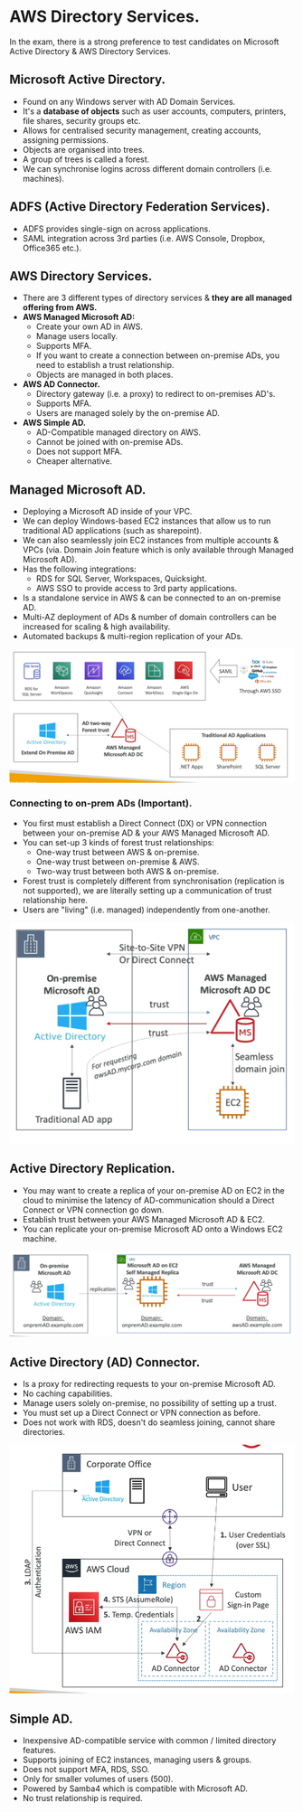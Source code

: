 # **AWS Directory Services.**

In the exam, there is a strong preference to test candidates on Microsoft Active Directory & AWS Directory Services.

## **Microsoft Active Directory.**

* Found on any Windows server with AD Domain Services.
* It's a **database of objects** such as user accounts, computers, printers, file shares, security groups etc.
* Allows for centralised security management, creating accounts, assigning permissions.
* Objects are organised into trees.
* A group of trees is called a forest.
* We can synchronise logins across different domain controllers (i.e. machines).

## **ADFS (Active Directory Federation Services).**

* ADFS provides single-sign on across applications.
* SAML integration across 3rd parties (i.e. AWS Console, Dropbox, Office365 etc.).

## **AWS Directory Services.**

* There are 3 different types of directory services & **they are all managed offering from AWS.**
* **AWS Managed Microsoft AD:**
    * Create your own AD in AWS. 
    * Manage users locally.
    * Supports MFA.
    * If you want to create a connection between on-premise ADs, you need to establish a trust relationship.
    * Objects are managed in both places.
* **AWS AD Connector.**
    * Directory gateway (i.e. a proxy) to redirect to on-premises AD's.
    * Supports MFA.
    * Users are managed solely by the on-premise AD.
* **AWS Simple AD.**
    * AD-Compatible managed directory on AWS.
    * Cannot be joined with on-premise ADs.
    * Does not support MFA.
    * Cheaper alternative.

## **Managed Microsoft AD.**

* Deploying a Microsoft AD inside of your VPC.
* We can deploy Windows-based EC2 instances that allow us to run traditional AD applications (such as sharepoint).
* We can also seamlessly join EC2 instances from multiple accounts & VPCs (via. Domain Join feature which is only available through Managed Microsoft AD).
* Has the following integrations:
    * RDS for SQL Server, Workspaces, Quicksight.
    * AWS SSO to provide access to 3rd party applications.
* Is a standalone service in AWS & can be connected to an on-premise AD.
* Multi-AZ deployment of ADs & number of domain controllers can be increased for scaling & high availability.
* Automated backups & multi-region replication of your ADs.

<img src='./images/ManagedMicrosoftAD.png'>

### **Connecting to on-prem ADs (Important).**

* You first must establish a Direct Connect (DX) or VPN connection between your on-premise AD & your AWS Managed Microsoft AD.
* You can set-up 3 kinds of forest trust relationships:
    * One-way trust between AWS & on-premise.
    * One-way trust between on-premise & AWS.
    * Two-way trust between both AWS & on-premise.
* Forest trust is completely different from synchronisation (replication is not supported), we are literally setting up a communication of trust relationship here.
* Users are "living" (i.e. managed) independently from one-another.

<img src='./images/TwoWayForestTrustManagedAD.png'>

## **Active Directory Replication.**

* You may want to create a replica of your on-premise AD on EC2 in the cloud to minimise the latency of AD-communication should a Direct Connect or VPN connection go down.
* Establish trust between your AWS Managed Microsoft AD & EC2.
* You can replicate your on-premise Microsoft AD onto a Windows EC2 machine.

<img src='./images/MicrosoftADReplication.png'>

## **Active Directory (AD) Connector.**

* Is a proxy for redirecting requests to your on-premise Microsoft AD.
* No caching capabilities.
* Manage users solely on-premise, no possibility of setting up a trust.
* You must set up a Direct Connect or VPN connection as before.
* Does not work with RDS, doesn't do seamless joining, cannot share directories.

<img src='./images/ADConnector.png'>

## **Simple AD.**

* Inexpensive AD-compatible service with common / limited directory features.
* Supports joining of EC2 instances, managing users & groups.
* Does not support MFA, RDS, SSO.
* Only for smaller volumes of users (500).
* Powered by Samba4 which is compatible with Microsoft AD.
* No trust relationship is required.